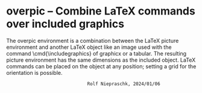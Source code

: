 overpic – Combine LaTeX commands over included graphics
=======================================================

The overpic environment is a combination between the LaTeX picture
environment and another LaTeX object like an image used with the
command \cmd{\includegraphics} of graphicx or a tabular. The
resulting picture environment has the same dimensions as the included
object. LaTeX commands can be placed on the object at any position;
setting a grid for the orientation is possible.

                                  Rolf Niepraschk, 2024/01/06
